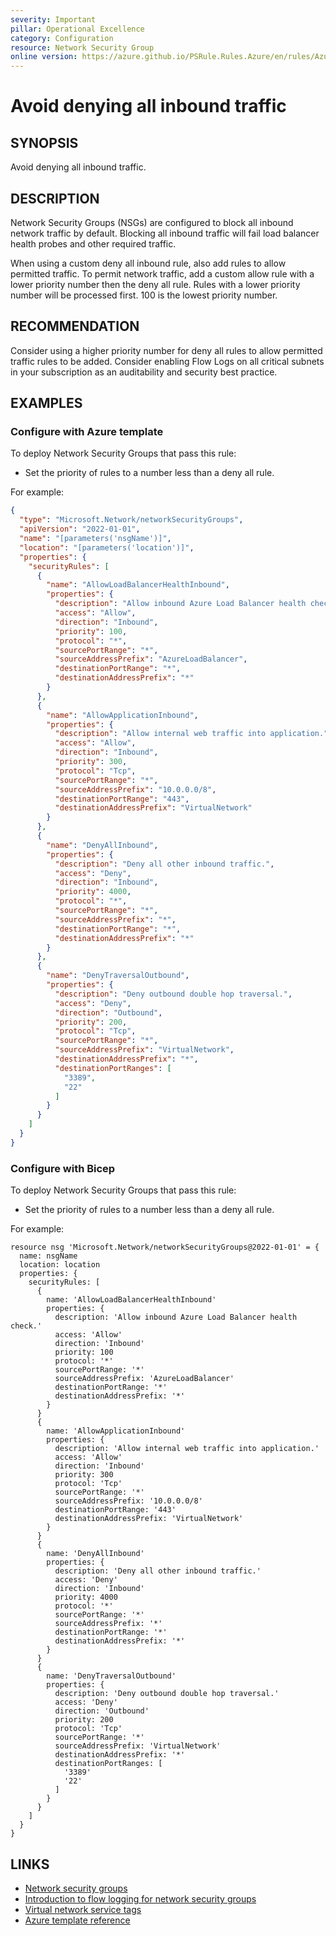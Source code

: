 ```yaml
---
severity: Important
pillar: Operational Excellence
category: Configuration
resource: Network Security Group
online version: https://azure.github.io/PSRule.Rules.Azure/en/rules/Azure.NSG.DenyAllInbound/
---
```


# Avoid denying all inbound traffic

## SYNOPSIS

Avoid denying all inbound traffic.

## DESCRIPTION

Network Security Groups (NSGs) are configured to block all inbound network traffic by default.
Blocking all inbound traffic will fail load balancer health probes and other required traffic.

When using a custom deny all inbound rule, also add rules to allow permitted traffic.
To permit network traffic, add a custom allow rule with a lower priority number then the deny all rule.
Rules with a lower priority number will be processed first.
100 is the lowest priority number.

## RECOMMENDATION

Consider using a higher priority number for deny all rules to allow permitted traffic rules to be added.
Consider enabling Flow Logs on all critical subnets in your subscription as an auditability and security best practice.

## EXAMPLES

### Configure with Azure template

To deploy Network Security Groups that pass this rule:

- Set the priority of rules to a number less than a deny all rule.

For example:

```json
{
  "type": "Microsoft.Network/networkSecurityGroups",
  "apiVersion": "2022-01-01",
  "name": "[parameters('nsgName')]",
  "location": "[parameters('location')]",
  "properties": {
    "securityRules": [
      {
        "name": "AllowLoadBalancerHealthInbound",
        "properties": {
          "description": "Allow inbound Azure Load Balancer health check.",
          "access": "Allow",
          "direction": "Inbound",
          "priority": 100,
          "protocol": "*",
          "sourcePortRange": "*",
          "sourceAddressPrefix": "AzureLoadBalancer",
          "destinationPortRange": "*",
          "destinationAddressPrefix": "*"
        }
      },
      {
        "name": "AllowApplicationInbound",
        "properties": {
          "description": "Allow internal web traffic into application.",
          "access": "Allow",
          "direction": "Inbound",
          "priority": 300,
          "protocol": "Tcp",
          "sourcePortRange": "*",
          "sourceAddressPrefix": "10.0.0.0/8",
          "destinationPortRange": "443",
          "destinationAddressPrefix": "VirtualNetwork"
        }
      },
      {
        "name": "DenyAllInbound",
        "properties": {
          "description": "Deny all other inbound traffic.",
          "access": "Deny",
          "direction": "Inbound",
          "priority": 4000,
          "protocol": "*",
          "sourcePortRange": "*",
          "sourceAddressPrefix": "*",
          "destinationPortRange": "*",
          "destinationAddressPrefix": "*"
        }
      },
      {
        "name": "DenyTraversalOutbound",
        "properties": {
          "description": "Deny outbound double hop traversal.",
          "access": "Deny",
          "direction": "Outbound",
          "priority": 200,
          "protocol": "Tcp",
          "sourcePortRange": "*",
          "sourceAddressPrefix": "VirtualNetwork",
          "destinationAddressPrefix": "*",
          "destinationPortRanges": [
            "3389",
            "22"
          ]
        }
      }
    ]
  }
}
```

### Configure with Bicep

To deploy Network Security Groups that pass this rule:

- Set the priority of rules to a number less than a deny all rule.

For example:

```bicep
resource nsg 'Microsoft.Network/networkSecurityGroups@2022-01-01' = {
  name: nsgName
  location: location
  properties: {
    securityRules: [
      {
        name: 'AllowLoadBalancerHealthInbound'
        properties: {
          description: 'Allow inbound Azure Load Balancer health check.'
          access: 'Allow'
          direction: 'Inbound'
          priority: 100
          protocol: '*'
          sourcePortRange: '*'
          sourceAddressPrefix: 'AzureLoadBalancer'
          destinationPortRange: '*'
          destinationAddressPrefix: '*'
        }
      }
      {
        name: 'AllowApplicationInbound'
        properties: {
          description: 'Allow internal web traffic into application.'
          access: 'Allow'
          direction: 'Inbound'
          priority: 300
          protocol: 'Tcp'
          sourcePortRange: '*'
          sourceAddressPrefix: '10.0.0.0/8'
          destinationPortRange: '443'
          destinationAddressPrefix: 'VirtualNetwork'
        }
      }
      {
        name: 'DenyAllInbound'
        properties: {
          description: 'Deny all other inbound traffic.'
          access: 'Deny'
          direction: 'Inbound'
          priority: 4000
          protocol: '*'
          sourcePortRange: '*'
          sourceAddressPrefix: '*'
          destinationPortRange: '*'
          destinationAddressPrefix: '*'
        }
      }
      {
        name: 'DenyTraversalOutbound'
        properties: {
          description: 'Deny outbound double hop traversal.'
          access: 'Deny'
          direction: 'Outbound'
          priority: 200
          protocol: 'Tcp'
          sourcePortRange: '*'
          sourceAddressPrefix: 'VirtualNetwork'
          destinationAddressPrefix: '*'
          destinationPortRanges: [
            '3389'
            '22'
          ]
        }
      }
    ]
  }
}
```

## LINKS

- [Network security groups](https://docs.microsoft.com/azure/virtual-network/security-overview)
- [Introduction to flow logging for network security groups](https://learn.microsoft.com/azure/network-watcher/network-watcher-nsg-flow-logging-overview)
- [Virtual network service tags](https://docs.microsoft.com/azure/virtual-network/service-tags-overview)
- [Azure template reference](https://docs.microsoft.com/azure/templates/microsoft.network/networksecuritygroups/securityrules)
